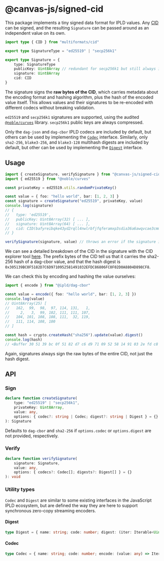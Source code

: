 # @canvas-js/signed-cid

This package implements a tiny signed data format for IPLD values. Any [CID](https://docs.ipfs.tech/concepts/content-addressing/) can be signed, and the resulting `Signature` can be passed around as an independent value on its own.

```ts
import type { CID } from "multiformats/cid"

export type SignatureType = "ed25519" | "secp256k1"

export type Signature = {
	type: SignatureType
	publicKey: Uint8Array // redundant for secp256k1 but still always included
	signature: Uint8Array
	cid: CID
}
```

The signature signs the **raw bytes of the CID**, which carries metadata about the encoding format and hashing algorithm, plus the hash of the encoded value itself. This allows values and their signatures to be re-encoded with different codecs without breaking validation.

`ed25519` and `secp256k1` signatures are supported, using the audited [`@noble/curves`](https://github.com/paulmillr/noble-curves) library. `secp256k1` public keys are always compressed.

Only the `dag-json` and `dag-cbor` IPLD codecs are included by default, but others can be used by implementing the [`Codec`](#codec) interface. Similarly, only `sha2-256`, `blake3-256`, and `blake3-128` multihash digests are included by default, but other can be used by implementing the [`Digest`](#digest) interface.

## Usage

```ts
import { createSignature, verifySignature } from "@canvas-js/signed-cid"
import { ed25519 } from "@noble/curves"

const privateKey = ed25519.utils.randomPrivateKey()

const value = { foo: "hello world", bar: [1, 2, 3] }
const signature = createSignature("ed25519", privateKey, value)
console.log(signature)
// {
//   type: 'ed25519',
//   publicKey: Uint8Array(32) [ ... ],
//   signature: Uint8Array(64) [ ... ],
//   cid: CID(bafyreibqke43yd2rqll4nwlrbfjfqferamxp3sdia36a6awqvcae3cmm7a)
// }

verifySignature(signature, value) // throws an error if the signature is invalid
```

We can see a detailed breakdown of the CID in the signature with the CID explorer tool [here](https://cid.ipfs.tech/#bafyreibqke43yd2rqll4nwlrbfjfqferamxp3sdia36a6awqvcae3cmm7a). The prefix bytes of the CID tell us that it carries the sha2-256 hash of a dag-cbor value, and that the hash digest is `0x305139BC0F5182D7C6D9710952581491032EFDC86806FC0F02D0A8804D898CF8`.

We can check this by encoding and hashing the value ourselves:

```ts
import { encode } from "@ipld/dag-cbor"

const value = encode({ foo: "hello world", bar: [1, 2, 3] })
console.log(value)
// Uint8Array(25) [
//   162,  99,  98,  97, 114, 131,   1,
//     2,   3,  99, 102, 111, 111, 107,
//   104, 101, 108, 108, 111,  32, 119,
//   111, 114, 108, 100
// ]

const hash = crypto.createHash("sha256").update(value).digest()
console.log(hash)
// <Buffer 30 51 39 bc 0f 51 82 d7 c6 d9 71 09 52 58 14 91 03 2e fd c8 68 06 fc 0f 02 d0 a8 80 4d 89 8c f8>
```

Again, signatures always sign the raw bytes of the entire CID, not just the hash digest.

## API

### Sign

```ts
declare function createSignature(
	type: "ed25519" | "secp256k1",
	privateKey: Uint8Array,
	value: any,
	options: { codec?: string | Codec; digest?: string | Digest } = {}
): Signature
```

Defaults to `dag-cbor` and `sha2-256` if `options.codec` or `options.digest` are not provided, respectively.

### Verify

```ts
declare function verifySignature(
	signature: Signature,
	value: any,
	options: { codecs?: Codec[]; digests?: Digest[] } = {}
): void
```

### Utility types

`Codec` and `Digest` are similar to some existing interfaces in the JavaScript IPLD ecosystem, but are defined the way they are here to support synchronous zero-copy streaming encoders.

#### Digest

```ts
type Digest = { name: string; code: number; digest: (iter: Iterable<Uint8Array>) => Uint8Array }
```

#### Codec

```ts
type Codec = { name: string; code: number; encode: (value: any) => Iterable<Uint8Array> }
```
